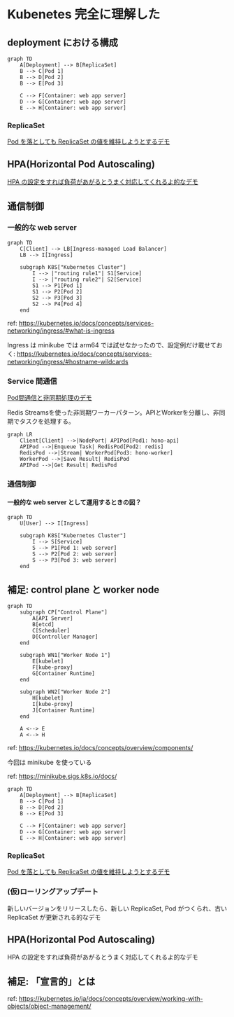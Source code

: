 # Kubenetes 完全に理解した

## deployment における構成

```mermaid
graph TD
    A[Deployment] --> B[ReplicaSet]
    B --> C[Pod 1]
    B --> D[Pod 2]
    B --> E[Pod 3]
    
    C --> F[Container: web app server]
    D --> G[Container: web app server]
    E --> H[Container: web app server]
```

### ReplicaSet

[Pod を落としても ReplicaSet の値を維持しようとするデモ](./replicaset/README.md)

## HPA(Horizontal Pod Autoscaling)

[HPA の設定をすれば負荷があがるとうまく対応してくれるよ的なデモ](./hpa/README.md)

## 通信制御

### 一般的な web server

```mermaid
graph TD
    C[Client] --> LB[Ingress-managed Load Balancer]
    LB --> I[Ingress]
    
    subgraph K8S["Kubernetes Cluster"]
        I --> |"routing rule1"| S1[Service]
        I --> |"routing rule2"| S2[Service]
        S1 --> P1[Pod 1]
        S1 --> P2[Pod 2]
        S2 --> P3[Pod 3]
        S2 --> P4[Pod 4]
    end
```

ref: https://kubernetes.io/docs/concepts/services-networking/ingress/#what-is-ingress

Ingress は minikube では arm64 では試せなかったので、設定例だけ載せておく: https://kubernetes.io/docs/concepts/services-networking/ingress/#hostname-wildcards

### Service 間通信

[Pod間通信と非同期処理のデモ](./ipc/README.md)

Redis Streamsを使った非同期ワーカーパターン。APIとWorkerを分離し、非同期でタスクを処理する。

```mermaid
graph LR
    Client[Client] -->|NodePort| APIPod[Pod1: hono-api]
    APIPod -->|Enqueue Task| RedisPod[Pod2: redis]
    RedisPod -->|Stream| WorkerPod[Pod3: hono-worker]
    WorkerPod -->|Save Result| RedisPod
    APIPod -->|Get Result| RedisPod
```
### 通信制御

#### 一般的な web server として運用するときの図？
```mermaid
graph TD
    U[User] --> I[Ingress]

    subgraph K8S["Kubernetes Cluster"]
        I --> S[Service]
        S --> P1[Pod 1: web server]
        S --> P2[Pod 2: web server]
        S --> P3[Pod 3: web server]
    end
```


## 補足: control plane と worker node

```mermaid
graph TD
    subgraph CP["Control Plane"]
        A[API Server]
        B[etcd]
        C[Scheduler]
        D[Controller Manager]
    end
    
    subgraph WN1["Worker Node 1"]
        E[kubelet]
        F[kube-proxy]
        G[Container Runtime]
    end
    
    subgraph WN2["Worker Node 2"]
        H[kubelet]
        I[kube-proxy]
        J[Container Runtime]
    end
    
    A <--> E
    A <--> H
```

ref: https://kubernetes.io/docs/concepts/overview/components/

今回は minikube を使っている

ref: https://minikube.sigs.k8s.io/docs/


```mermaid
graph TD
    A[Deployment] --> B[ReplicaSet]
    B --> C[Pod 1]
    B --> D[Pod 2]
    B --> E[Pod 3]
    
    C --> F[Container: web app server]
    D --> G[Container: web app server]
    E --> H[Container: web app server]
```

### ReplicaSet

[Pod を落としても ReplicaSet の値を維持しようとするデモ](./replicaset/README.md)

### (仮)ローリングアップデート

新しいバージョンをリリースしたら、新しい ReplicaSet, Pod がつくられ、古い ReplicaSet が更新される的なデモ

## HPA(Horizontal Pod Autoscaling)

HPA の設定をすれば負荷があがるとうまく対応してくれるよ的なデモ

## 補足: 「宣言的」とは
ref: https://kubernetes.io/ja/docs/concepts/overview/working-with-objects/object-management/
